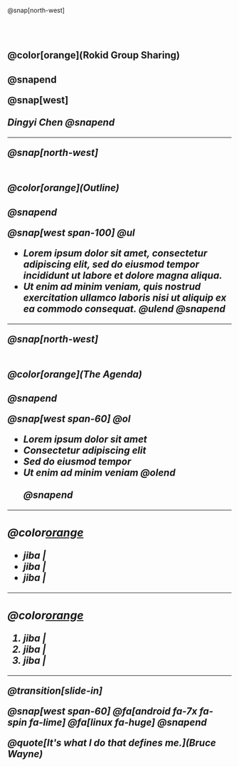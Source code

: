 @snap[north-west]
<br><br><br><br>
<h2>@color[orange](Rokid Group Sharing)<h2>
@snapend

@snap[west]
<br><br>
<i>Dingyi Chen<i>
@snapend

---

@snap[north-west]
<br><br>
<h4>@color[orange](Outline)<h4>
@snapend

@snap[west span-100]
@ul[](false)
- Lorem ipsum dolor sit amet, consectetur adipiscing elit, sed do eiusmod tempor incididunt ut labore et dolore magna aliqua.
- Ut enim ad minim veniam, quis nostrud exercitation ullamco laboris nisi ut aliquip ex ea commodo consequat.
@ulend
@snapend

---

@snap[north-west]
<br><br>
<h4>@color[orange](The Agenda)<h4>
@snapend

@snap[west span-60]
@ol[](false)
- Lorem ipsum dolor sit amet
- Consectetur adipiscing elit
- Sed do eiusmod tempor
- Ut enim ad minim veniam
@olend
<br><br>
@snapend

---

### @color[orange](juejue)

- jiba |
- jiba |
- jiba |

---

### @color[orange](fuck)

1. jiba | 
1. jiba |
1. jiba |

---
@transition[slide-in]

@snap[west span-60]
@fa[android fa-7x fa-spin fa-lime]
@fa[linux fa-huge]
@snapend

@quote[It's what I do that defines me.](Bruce Wayne)


